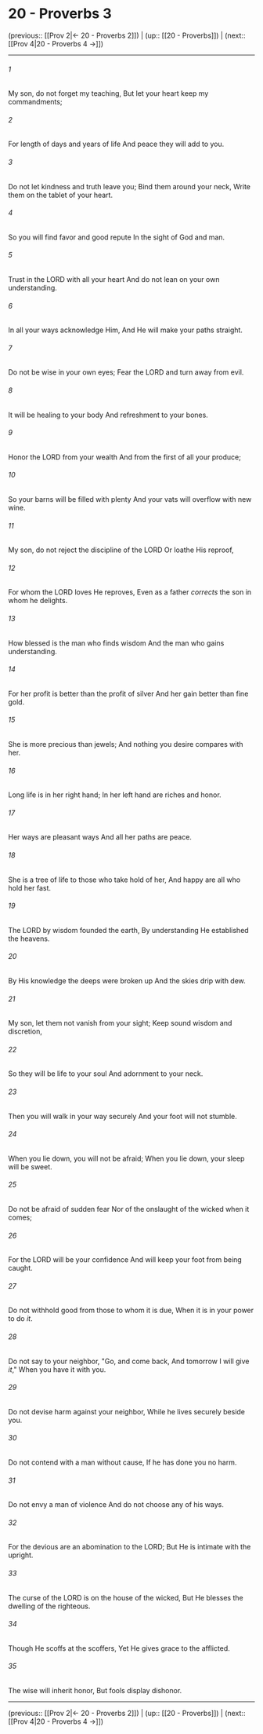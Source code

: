 # 20 - Proverbs 3

(previous:: [[Prov 2|← 20 - Proverbs 2]]) | (up:: [[20 - Proverbs]]) | (next:: [[Prov 4|20 - Proverbs 4 →]])

***


###### 1 
My son, do not forget my teaching, But let your heart keep my commandments; 

###### 2 
For length of days and years of life And peace they will add to you. 

###### 3 
Do not let kindness and truth leave you; Bind them around your neck, Write them on the tablet of your heart. 

###### 4 
So you will find favor and good repute In the sight of God and man. 

###### 5 
Trust in the LORD with all your heart And do not lean on your own understanding. 

###### 6 
In all your ways acknowledge Him, And He will make your paths straight. 

###### 7 
Do not be wise in your own eyes; Fear the LORD and turn away from evil. 

###### 8 
It will be healing to your body And refreshment to your bones. 

###### 9 
Honor the LORD from your wealth And from the first of all your produce; 

###### 10 
So your barns will be filled with plenty And your vats will overflow with new wine. 

###### 11 
My son, do not reject the discipline of the LORD Or loathe His reproof, 

###### 12 
For whom the LORD loves He reproves, Even as a father _corrects_ the son in whom he delights. 

###### 13 
How blessed is the man who finds wisdom And the man who gains understanding. 

###### 14 
For her profit is better than the profit of silver And her gain better than fine gold. 

###### 15 
She is more precious than jewels; And nothing you desire compares with her. 

###### 16 
Long life is in her right hand; In her left hand are riches and honor. 

###### 17 
Her ways are pleasant ways And all her paths are peace. 

###### 18 
She is a tree of life to those who take hold of her, And happy are all who hold her fast. 

###### 19 
The LORD by wisdom founded the earth, By understanding He established the heavens. 

###### 20 
By His knowledge the deeps were broken up And the skies drip with dew. 

###### 21 
My son, let them not vanish from your sight; Keep sound wisdom and discretion, 

###### 22 
So they will be life to your soul And adornment to your neck. 

###### 23 
Then you will walk in your way securely And your foot will not stumble. 

###### 24 
When you lie down, you will not be afraid; When you lie down, your sleep will be sweet. 

###### 25 
Do not be afraid of sudden fear Nor of the onslaught of the wicked when it comes; 

###### 26 
For the LORD will be your confidence And will keep your foot from being caught. 

###### 27 
Do not withhold good from those to whom it is due, When it is in your power to do _it_. 

###### 28 
Do not say to your neighbor, "Go, and come back, And tomorrow I will give _it_," When you have it with you. 

###### 29 
Do not devise harm against your neighbor, While he lives securely beside you. 

###### 30 
Do not contend with a man without cause, If he has done you no harm. 

###### 31 
Do not envy a man of violence And do not choose any of his ways. 

###### 32 
For the devious are an abomination to the LORD; But He is intimate with the upright. 

###### 33 
The curse of the LORD is on the house of the wicked, But He blesses the dwelling of the righteous. 

###### 34 
Though He scoffs at the scoffers, Yet He gives grace to the afflicted. 

###### 35 
The wise will inherit honor, But fools display dishonor.

***

(previous:: [[Prov 2|← 20 - Proverbs 2]]) | (up:: [[20 - Proverbs]]) | (next:: [[Prov 4|20 - Proverbs 4 →]])
